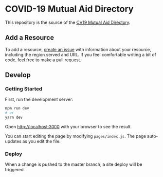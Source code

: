 # COVID-19 Mutual Aid Directory

This repository is the source of the [CV19 Mutual Aid Directory](https://cv19-mutual-aid.now.sh).

## Add a Resource

To add a resource, [create an issue](https://github.com/jeffrom/cv19-mutual-aid/issues/new) with information about your resource, including the region served and URL. If you feel comfortable writing a bit of code, feel free to make a pull request.

## Develop

### Getting Started

First, run the development server:

```bash
npm run dev
# or
yarn dev
```

Open [http://localhost:3000](http://localhost:3000) with your browser to see the result.

You can start editing the page by modifying `pages/index.js`. The page auto-updates as you edit the file.

### Deploy

When a change is pushed to the master branch, a site deploy will be triggered.

